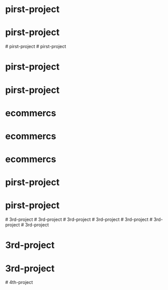 # pirst-project
# pirst-project
#   p i r s t - p r o j e c t  
 # pirst-project
# pirst-project
# pirst-project
# ecommercs
# ecommercs
# ecommercs
# pirst-project
# pirst-project
#   3 r d - p r o j e c t  
 #   3 r d - p r o j e c t  
 # 3rd-project
#   3 r d - p r o j e c t  
 #   3 r d - p r o j e c t  
 #   3 r d - p r o j e c t  
 # 3rd-project
# 3rd-project
# 3rd-project
#   4 t h - p r o j e c t  
 